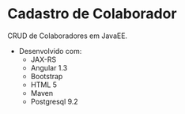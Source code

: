 # Cadastro de Colaborador
CRUD de Colaboradores em JavaEE.
* Desenvolvido com:
  * JAX-RS
  * Angular 1.3
  * Bootstrap
  * HTML 5
  * Maven
  * Postgresql 9.2
